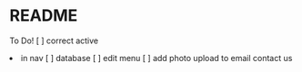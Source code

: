 README
======

To Do!
[ ] correct active <li> in nav
[ ] database
[ ] edit menu
[ ] add photo upload to email contact us